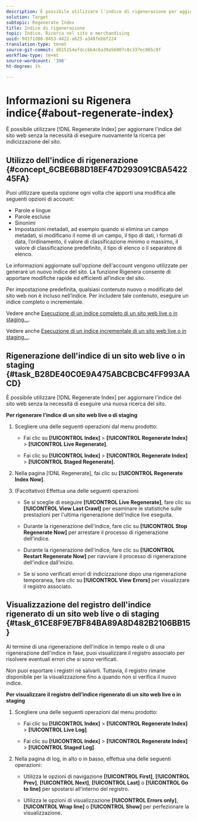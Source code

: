 ```yaml
---
description: È possibile utilizzare l'indice di rigenerazione per aggiornare l'indice del sito web senza la necessità di eseguire nuovamente la ricerca per indicizzazione del sito.
solution: Target
subtopic: Regenerate Index
title: Indice di rigenerazione
topic: Indice, Ricerca nel sito e merchandising
uuid: 9d1f1d88-0453-4422-a625-a348febbf224
translation-type: tm+mt
source-git-commit: d015154efdccbb4c6a39a56907c0c337ec065c9f
workflow-type: tm+mt
source-wordcount: '398'
ht-degree: 1%

---
```



# Informazioni su Rigenera indice{#about-regenerate-index}

È possibile utilizzare [!DNL Regenerate Index] per aggiornare l&#39;indice del sito web senza la necessità di eseguire nuovamente la ricerca per indicizzazione del sito.

## Utilizzo dell&#39;indice di rigenerazione {#concept_6CBE6B8D18EF47D293091CBA542245FA}

Puoi utilizzare questa opzione ogni volta che apporti una modifica alle seguenti opzioni di account:

* Parole e lingue
* Parole escluse
* Sinonimi
* Impostazioni metadati, ad esempio quando si elimina un campo metadati, si modificano il nome di un campo, il tipo di dati, i formati di data, l’ordinamento, il valore di classificazione minimo o massimo, il valore di classificazione predefinito, il tipo di elenco o il separatore di elenco.

Le informazioni aggiornate sull&#39;opzione dell&#39;account vengono utilizzate per generare un nuovo indice del sito. La funzione Rigenera consente di apportare modifiche rapide ed efficienti all’indice del sito.

Per impostazione predefinita, qualsiasi contenuto nuovo o modificato del sito web non è incluso nell’indice. Per includere tale contenuto, eseguire un indice completo o incrementale.

Vedere anche [Esecuzione di un indice completo di un sito web live o in staging...](../c-about-index-menu/c-about-full-index.md#task_F7FE04D8A1654A7787FCCA31B45EB42D).

Vedere anche [Esecuzione di un indice incrementale di un sito web live o in staging...](../c-about-index-menu/c-about-incremental-index.md#task_9BFB6157F3884B2FAECB7E0E9CA318CB).

## Rigenerazione dell&#39;indice di un sito web live o in staging {#task_B28DE40C0E9A475ABCBCBC4FF993AACD}

È possibile utilizzare [!DNL Regenerate Index] per aggiornare l&#39;indice del sito web senza la necessità di eseguire una nuova ricerca del sito.

**Per rigenerare l’indice di un sito web live o di staging**

1. Scegliere una delle seguenti operazioni dal menu prodotto:

   * Fai clic su **[!UICONTROL Index]** > **[!UICONTROL Regenerate Index]** > **[!UICONTROL Live Regenerate]**.

   * Fai clic su **[!UICONTROL Index]** > **[!UICONTROL Regenerate Index]** > **[!UICONTROL Staged Regenerate]**.

1. Nella pagina [!DNL Regenerate], fai clic su **[!UICONTROL Regenerate Index Now]**.
1. (Facoltativo) Effettua una delle seguenti operazioni:

   * Se si sceglie di eseguire **[!UICONTROL Live Regenerate]**, fare clic su **[!UICONTROL View Last Crawl]** per esaminare le statistiche sulle prestazioni per l&#39;ultima rigenerazione dell&#39;indice live eseguita.

   * Durante la rigenerazione dell&#39;indice, fare clic su **[!UICONTROL Stop Regenerate Now]** per arrestare il processo di rigenerazione dell&#39;indice.
   * Durante la rigenerazione dell&#39;indice, fare clic su **[!UICONTROL Restart Regenerate Now]** per riavviare il processo di rigenerazione dell&#39;indice dall&#39;inizio.
   * Se si sono verificati errori di indicizzazione dopo una rigenerazione temporanea, fare clic su **[!UICONTROL View Errors]** per visualizzare il registro associato.

## Visualizzazione del registro dell&#39;indice rigenerato di un sito web live o di staging {#task_61CE8F9E7BF84BA89A8D482B2106BB15}

Al termine di una rigenerazione dell&#39;indice in tempo reale o di una rigenerazione dell&#39;indice in fase, puoi visualizzare il registro associato per risolvere eventuali errori che si sono verificati.

Non puoi esportare i registri né salvarli. Tuttavia, il registro rimane disponibile per la visualizzazione fino a quando non si verifica il nuovo indice.

**Per visualizzare il registro dell’indice rigenerato di un sito web live o in staging**

1. Scegliere una delle seguenti operazioni dal menu prodotto:

   * Fai clic su **[!UICONTROL Index]** > **[!UICONTROL Regenerate Index]** > **[!UICONTROL Live Log]**.

   * Fai clic su **[!UICONTROL Index]** > **[!UICONTROL Regenerate Index]** > **[!UICONTROL Staged Log]**.

1. Nella pagina di log, in alto o in basso, effettua una delle seguenti operazioni:

   * Utilizza le opzioni di navigazione **[!UICONTROL First]**, **[!UICONTROL Prev]**, **[!UICONTROL Next]**, **[!UICONTROL Last]** o **[!UICONTROL Go to line]** per spostarsi all’interno del registro.

   * Utilizza le opzioni di visualizzazione **[!UICONTROL Errors only]**, **[!UICONTROL Wrap line]** o **[!UICONTROL Show]** per perfezionare la visualizzazione.

